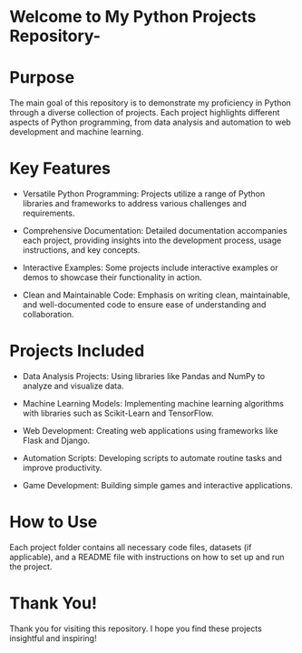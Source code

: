 # Welcome to My Python Projects Repository-

# Purpose

The main goal of this repository is to demonstrate my proficiency in Python through a diverse collection of projects. Each project highlights different aspects of Python programming, from data analysis and automation to web development and machine learning.

# Key Features

- Versatile Python Programming: Projects utilize a range of Python libraries and frameworks to address various challenges and requirements.

- Comprehensive Documentation: Detailed documentation accompanies each project, providing insights into the development process, usage instructions, and key concepts.

- Interactive Examples: Some projects include interactive examples or demos to showcase their functionality in action.

- Clean and Maintainable Code: Emphasis on writing clean, maintainable, and well-documented code to ensure ease of understanding and collaboration.

# Projects Included

- Data Analysis Projects: Using libraries like Pandas and NumPy to analyze and visualize data.

- Machine Learning Models: Implementing machine learning algorithms with libraries such as Scikit-Learn and TensorFlow.

- Web Development: Creating web applications using frameworks like Flask and Django.

- Automation Scripts: Developing scripts to automate routine tasks and improve productivity.

- Game Development: Building simple games and interactive applications.

# How to Use

Each project folder contains all necessary code files, datasets (if applicable), and a README file with instructions on how to set up and run the project.

# Thank You! 

Thank you for visiting this repository. I hope you find these projects insightful and inspiring!










